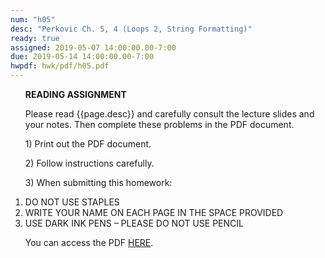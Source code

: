 ```yaml
---
num: "h05"
desc: "Perkovic Ch. 5, 4 (Loops 2, String Formatting)"
ready: true
assigned: 2019-05-07 14:00:00.00-7:00
due: 2019-05-14 14:00:00.00-7:00
hwpdf: hwk/pdf/h05.pdf
---
```


<ol markdown="1">

<b>READING ASSIGNMENT</b>

Please read {{page.desc}} and carefully consult the lecture slides and your notes.  Then complete these problems in the PDF document.

<p>1) Print out the PDF document.</p>
<p>2) Follow instructions carefully.</p>
<p>3) When submitting this homework:</p>

<li>DO NOT USE STAPLES</li>
<li>WRITE YOUR NAME ON EACH PAGE IN THE SPACE PROVIDED</li>
<li>USE DARK INK PENS – PLEASE DO NOT USE PENCIL</li>

You can access the PDF <a href="{{'hwk/pdf/h05.pdf' | relative_url }}">HERE</a>.

</ol>

